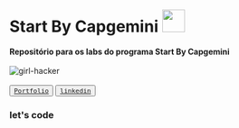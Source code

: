 # Start By Capgemini <img src="https://user-images.githubusercontent.com/73192544/207871587-82501284-76da-4340-a38b-e419829c6618.png" width="40">
**Repositório  para os labs do programa Start By Capgemini**
<br><br>
![girl-hacker](https://user-images.githubusercontent.com/73192544/187312063-53fd3772-8ab9-4dee-a8b8-a3c40b6a409a.gif)
<br><br>
<button name="button"> <a href="https://conceicao-peres.github.io/Portfolio-Conceicao" target="_blank">`Portfolio`</a></button>
<button name="button"> <a href="https://www.linkedin.com/in/conceicao-peres-da-silva" target="_blank">`linkedin`</a></button>

### let's code